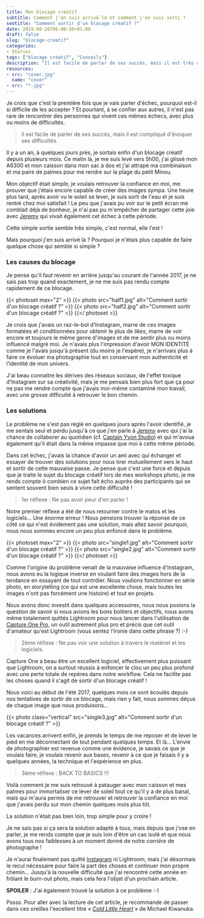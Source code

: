 ```yaml
---
title: Mon blocage créatif
subtitle: Comment j'en suis arrivé là et comment j'en suis sorti ?
seotitle: "Comment sortir d'un blocage créatif ?"
date: 2019-08-26T06:00:50+01:00
draft: false
slug: "blocage-creatif"
categories:
- Stories
tags: ["blocage créatif", "Conseils"]
description: "Il est facile de parler de ses succès, mais il est très difficile d’évoquer ses difficultés. Voici comment je suis sorti de mon blocage créatif."
resources:
- src: "cover.jpg"
  name: "cover"
- src: "*.jpg"
---
```


Je crois que c'est la première fois que je vais parler d'échec, pourquoi est-il si difficile de les accepter ? Et pourtant, à se confier aux autres, il n'est pas rare de rencontrer des personnes qui vivent ces mêmes échecs, avec plus ou moins de difficultés.

> Il est facile de parler de ses succès, mais il est compliqué d'évoquer ses difficultés.

Il y a un an, à quelques jours près, je sortais enfin  d'un blocage créatif depuis plusieurs mois. Ce matin là, je me suis levé vers 5h00, j'ai glissé mon A6300 et mon caisson dans mon sac à dos et j'ai attrapé ma combinaison et ma paire de palmes pour me rendre sur la plage du petit Minou.

Mon objectif était simple, je voulais retrouver la confiance en moi, me prouver que j'étais encore capable de créer des images sympa.
Une heure plus tard, après avoir vu le soleil se lever, je suis sorti de l'eau et je suis rentré chez moi satisfait ! Le peu que j'avais pu voir sur le petit écran me comblait déjà de bonheur, je n'ai pas pu m'empêcher de partager cette joie avec [Jeremy](https://djisupertramp.com) qui vivait également cet échec à cette période.

Cette simple sortie semble très simple, c'est normal, elle l'est !

Mais pourquoi j'en suis arrivé là ? Pourquoi je n'étais plus capable de faire quelque chose qui semble si simple ?

### Les causes du blocage

Je pense qu'il faut revenir en arrière jusqu'au courant de l'année 2017, je ne sais pas trop quand exactement, je ne me suis pas rendu compte rapidement de ce blocage.

{{< photoset max="2" >}}
  {{< photo src="half1.jpg" alt="Comment sortir d'un blocage créatif ?" >}}
  {{< photo src="half2.jpg" alt="Comment sortir d'un blocage créatif ?" >}}
{{</ photoset >}}

Je crois que j'avais un raz-le-bol d'Instagram, marre de ces images formatées et conditionnées pour obtenir le plus de *likes*, marre de voir encore et toujours le même genre d'images et de me sentir plus ou moins influencé malgré moi. Je n'avais plus l'impression d'avoir MON IDENTITÉ comme je l'avais jusqu'à présent (du moins je l'espère), je n'arrivais plus à faire ce évoluer ma photographie tout en conservant mon authenticité et l'identité de mon univers.

J'ai beau connaitre les dérives des réseaux sociaux, de l'effet toxique d'Instagram sur sa créativité, mais je me pensais bien plus fort que ça pour ne pas me rendre compte que j'avais moi-même contaminé mon travail, avec une grosse difficulté à retrouver le bon chemin.

### Les solutions

Le problème ne s'est pas réglé en quelques jours après l'avoir identifié, je me sentais seul et perdu jusqu'à ce que j'en parle à [Jeremy](https://djisupertramp.com) avec qui j'ai la chance de collaborer au quotidien (cf. [Captain Yvon Studio](https://captainyvon.fr)) et qui m'avoua également qu'il était dans la même impasse que moi à cette même période.

Dans cet échec, j'avais la chance d'avoir un ami avec qui échanger et essayer de trouver des solutions pour nous tirer mutuellement vers le haut et sortir de cette mauvaise passe. Je pense que c'est une force et depuis que je traite le sujet du blocage créatif lors de mes workshops photo, je me rends compte ô combien ce sujet fait écho auprès des participants qui se sentent souvent bien seuls à vivre cette difficulté !

> 1er réflexe : Ne pas avoir peur d'en parler !

Notre premier réflexe a été de nous retourner contre le matos et les logiciels... Une énorme erreur ! Nous pensions trouver la réponse de ce côté ce qui n'est évidement pas une solution, mais allez savoir pourquoi, nous nous sommes encore un peu plus enfoncé dans le problème.

{{< photoset max="2" >}}
  {{< photo src="single1.jpg" alt="Comment sortir d'un blocage créatif ?" >}}
  {{< photo src="single2.jpg" alt="Comment sortir d'un blocage créatif ?" >}}
{{</ photoset >}}

Comme l'origine du problème venait de la mauvaise influence d'Instagram, nous avons eu la logique inverse en voulant faire des images hors de la tendance en essayant de tout contrôler. Nous voulions fonctionner en série photo, en storytelling (ce qui est une excellente chose, mais toutes les images n'ont pas forcément une histoire) et tout en projets.

Nous avons donc investit dans quelques accessoires, nous nous posions la question de savoir si nous avions les bons boitiers et objectifs, nous avons même totalement quittés Lightroom pour nous lancer dans l'utilisation de [Capture One Pro](https://www.captureone.com/fr-FR/products/pro), un outil autrement plus pro et précis que cet outil d'amateur qu'est Lightroom (vous sentez l'ironie dans cette phrase ?) :-)

> 2ème réflexe : Ne pas voir une solution à travers le matériel et les logiciels.

Capture One a beau être un excellent logiciel, effectivement plus puissant que Lightroom, on a surtout réussis à enfoncer le clou un peu plus profond avec une perte totale de repères dans notre workflow. Cela ne facilite pas les choses quand il s'agit de sortir d'un blocage créatif !

Nous voici au début de l'été 2017, quelques mois ce sont écoulés depuis nos tentatives de sortir de ce blocage, mais rien y fait, nous sommes déçus de chaque image que nous produisons...

{{< photo class="vertical" src="single3.jpg" alt="Comment sortir d'un blocage créatif ?" >}}

Les vacances arrivent enfin, je prends le temps de me reposer et de lever le pied en me déconnectant de tout pendant quelques temps. Et là... L'envie de photographier est revenue comme une évidence, je savais ce que je voulais faire, je voulais revenir aux bases, revenir à ce que je faisais il y a quelques années, la technique et l'expérience en plus.

> 3ème réflexe : BACK TO BASICS !!!

Voilà comment je me suis retrouvé à patauger avec mon caisson et mes palmes pour immortaliser ce lever de soleil tout ce qu'il y a de plus banal, mais qui m'aura permis de me retrouver et retrouver la confiance en moi que j'avais perdu sur mon chemin quelques mois plus tôt.

La solution n'était pas bien loin, trop simple pour y croire !

Je ne sais pas si ça sera la solution adapté à tous, mais depuis que j'ose en parler, je me rends compte que je suis loin d'être un cas isolé et que nous avons tous nos faiblesses à un moment donné de notre *carrière* de photographe !

Je n'aurai finalement pas quitté [Instagram](https://www.instagram.com/gregmignard/) ni Lightroom, mais j'ai désormais le recul nécessaire pour faire la part des choses et continuer mon propre chemin... Jusqu'à la nouvelle difficulté que j'ai rencontré cette année en frôlant le burn-out photo, mais cela fera l'objet d'un prochain article.

**SPOILER** : J'ai également trouvé la solution à ce problème :-)

Pssss. Pour aller avec la lecture de cet article, je recommande de passer dans ces oreilles l'excellent titre « *[Cold Little Heart](https://open.spotify.com/track/0qprlw0jfsW4H9cG0FFE0Z?si=L0Z5ogxsRx6o30U_PSQQRA)* » de Michael Kiwanuka.
